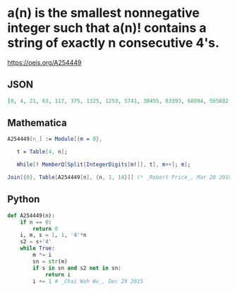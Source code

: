 # a\(n\) is the smallest nonnegative integer such that a\(n\)\! contains a string of exactly n consecutive 4's\.
https://oeis.org/A254449
## JSON
```JSON
[0, 4, 21, 63, 117, 375, 1325, 1253, 5741, 30455, 83393, 68094, 565882, 2666148, 1514639]
```
## Mathematica
```Mathematica
A254449[n_] := Module[{m = 0},
```
```Mathematica
   t = Table[4, n];
```
```Mathematica
   While[! MemberQ[Split[IntegerDigits[m!]], t], m++]; m];
```
```Mathematica
Join[{0}, Table[A254449[n], {n, 1, 14}]] (* _Robert Price_, Mar 20 2019 *)
```
## Python
```Python
def A254449(n):
    if n == 0:
        return 0
    i, m, s = 1, 1, '4'*n
    s2 = s+'4'
    while True:
        m *= i
        sn = str(m)
        if s in sn and s2 not in sn:
            return i
        i += 1 # _Chai Wah Wu_, Dec 29 2015
```
